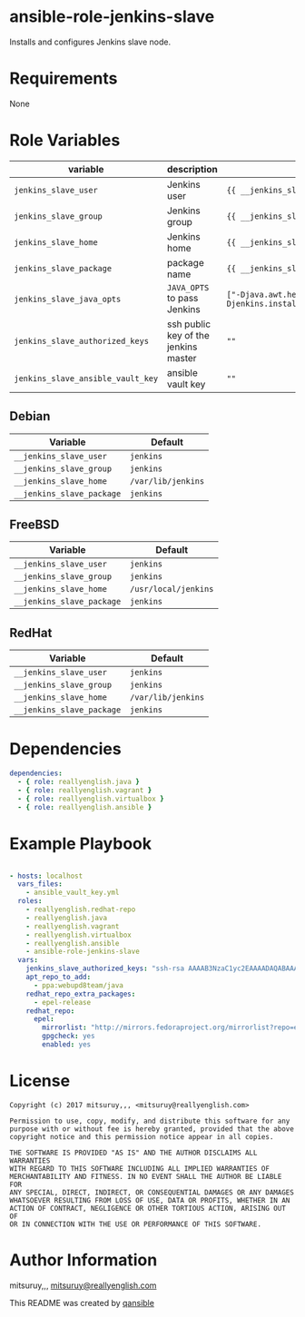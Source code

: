 # ansible-role-jenkins-slave

Installs and configures Jenkins slave node.

# Requirements

None

# Role Variables

| variable | description | default |
|----------|-------------|---------|
| `jenkins_slave_user` | Jenkins user | `{{ __jenkins_slave_user }}` |
| `jenkins_slave_group` | Jenkins group | `{{ __jenkins_slave_group }}` |
| `jenkins_slave_home` | Jenkins home | `{{ __jenkins_slave_home }}` |
| `jenkins_slave_package` | package name | `{{ __jenkins_slave_package }}` |
| `jenkins_slave_java_opts` | `JAVA_OPTS` to pass Jenkins | `["-Djava.awt.headless=true", "-Djenkins.install.runSetupWizard=false"]` |
| `jenkins_slave_authorized_keys` | ssh public key of the jenkins master | `""` |
| `jenkins_slave_ansible_vault_key` | ansible vault key | `""` |

## Debian

| Variable | Default |
|----------|---------|
| `__jenkins_slave_user` | `jenkins` |
| `__jenkins_slave_group` | `jenkins` |
| `__jenkins_slave_home` | `/var/lib/jenkins` |
| `__jenkins_slave_package` | `jenkins` |

## FreeBSD

| Variable | Default |
|----------|---------|
| `__jenkins_slave_user` | `jenkins` |
| `__jenkins_slave_group` | `jenkins` |
| `__jenkins_slave_home` | `/usr/local/jenkins` |
| `__jenkins_slave_package` | `jenkins` |

## RedHat

| Variable | Default |
|----------|---------|
| `__jenkins_slave_user` | `jenkins` |
| `__jenkins_slave_group` | `jenkins` |
| `__jenkins_slave_home` | `/var/lib/jenkins` |
| `__jenkins_slave_package` | `jenkins` |

# Dependencies

```yaml
dependencies:
  - { role: reallyenglish.java }
  - { role: reallyenglish.vagrant }
  - { role: reallyenglish.virtualbox }
  - { role: reallyenglish.ansible }
```

# Example Playbook

```yaml

- hosts: localhost
  vars_files:
    - ansible_vault_key.yml
  roles:
    - reallyenglish.redhat-repo
    - reallyenglish.java
    - reallyenglish.vagrant
    - reallyenglish.virtualbox
    - reallyenglish.ansible
    - ansible-role-jenkins-slave
  vars:
    jenkins_slave_authorized_keys: "ssh-rsa AAAAB3NzaC1yc2EAAAADAQABAAABAQDaT5IMLYf5ZxDgCOAVquYXlaPipWj1YNn99ReHwj8o11KHLQkUa1ESEX8hqzvV7LfYA+sDy5ImaQsqpBYuR/zqDjRQ/s7naVIiRhDjaWaX2EcOJSfzZCyl8RaTz2/bhp3ky6YQzePziKWNdsXQcustDNpyvImirtXHULz5AFjSvIyDE4KWaoYnrAH/CWxabrVrQ8vgC8mMgrODL0uplU5VyFPojFfZl5+q9JJLv4thwkfw/aYWjIcKm8VY6IWD7MqsVA5NFCK5yMhN+yPqN3IXXd8ZuYu2yEzQbxSFLoK6StjmsDPyCjwqjT1vJsIevM2Tf2cs/tWeMFt6ew11fgen test@example.com"
    apt_repo_to_add:
      - ppa:webupd8team/java
    redhat_repo_extra_packages:
      - epel-release
    redhat_repo:
      epel:
        mirrorlist: "http://mirrors.fedoraproject.org/mirrorlist?repo=epel-{{ ansible_distribution_major_version }}&arch={{ ansible_architecture }}"
        gpgcheck: yes
        enabled: yes
```

# License

```
Copyright (c) 2017 mitsuruy,,, <mitsuruy@reallyenglish.com>

Permission to use, copy, modify, and distribute this software for any
purpose with or without fee is hereby granted, provided that the above
copyright notice and this permission notice appear in all copies.

THE SOFTWARE IS PROVIDED "AS IS" AND THE AUTHOR DISCLAIMS ALL WARRANTIES
WITH REGARD TO THIS SOFTWARE INCLUDING ALL IMPLIED WARRANTIES OF
MERCHANTABILITY AND FITNESS. IN NO EVENT SHALL THE AUTHOR BE LIABLE FOR
ANY SPECIAL, DIRECT, INDIRECT, OR CONSEQUENTIAL DAMAGES OR ANY DAMAGES
WHATSOEVER RESULTING FROM LOSS OF USE, DATA OR PROFITS, WHETHER IN AN
ACTION OF CONTRACT, NEGLIGENCE OR OTHER TORTIOUS ACTION, ARISING OUT OF
OR IN CONNECTION WITH THE USE OR PERFORMANCE OF THIS SOFTWARE.
```

# Author Information

mitsuruy,,, <mitsuruy@reallyenglish.com>

This README was created by [qansible](https://github.com/trombik/qansible)
